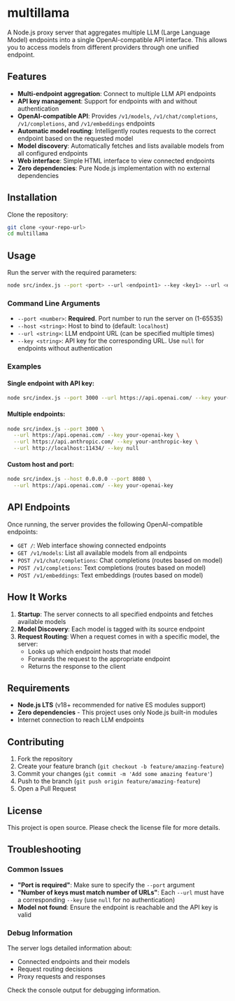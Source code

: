 # multillama

A Node.js proxy server that aggregates multiple LLM (Large Language Model) endpoints into a single OpenAI-compatible API interface. This allows you to access models from different providers through one unified endpoint.

## Features

- **Multi-endpoint aggregation**: Connect to multiple LLM API endpoints
- **API key management**: Support for endpoints with and without authentication
- **OpenAI-compatible API**: Provides `/v1/models`, `/v1/chat/completions`, `/v1/completions`, and `/v1/embeddings` endpoints
- **Automatic model routing**: Intelligently routes requests to the correct endpoint based on the requested model
- **Model discovery**: Automatically fetches and lists available models from all configured endpoints
- **Web interface**: Simple HTML interface to view connected endpoints
- **Zero dependencies**: Pure Node.js implementation with no external dependencies

## Installation

Clone the repository:

```bash
git clone <your-repo-url>
cd multillama
```

## Usage

Run the server with the required parameters:

```bash
node src/index.js --port <port> --url <endpoint1> --key <key1> --url <endpoint2> --key <key2>
```

### Command Line Arguments

- `--port <number>`: **Required**. Port number to run the server on (1-65535)
- `--host <string>`: Host to bind to (default: `localhost`)
- `--url <string>`: LLM endpoint URL (can be specified multiple times)
- `--key <string>`: API key for the corresponding URL. Use `null` for endpoints without authentication

### Examples

#### Single endpoint with API key:

```bash
node src/index.js --port 3000 --url https://api.openai.com/ --key your-openai-key
```

#### Multiple endpoints:

```bash
node src/index.js --port 3000 \
  --url https://api.openai.com/ --key your-openai-key \
  --url https://api.anthropic.com/ --key your-anthropic-key \
  --url http://localhost:11434/ --key null
```

#### Custom host and port:

```bash
node src/index.js --host 0.0.0.0 --port 8080 \
  --url https://api.openai.com/ --key your-openai-key
```

## API Endpoints

Once running, the server provides the following OpenAI-compatible endpoints:

- `GET /`: Web interface showing connected endpoints
- `GET /v1/models`: List all available models from all endpoints
- `POST /v1/chat/completions`: Chat completions (routes based on model)
- `POST /v1/completions`: Text completions (routes based on model)
- `POST /v1/embeddings`: Text embeddings (routes based on model)

## How It Works

1. **Startup**: The server connects to all specified endpoints and fetches available models
2. **Model Discovery**: Each model is tagged with its source endpoint
3. **Request Routing**: When a request comes in with a specific model, the server:
   - Looks up which endpoint hosts that model
   - Forwards the request to the appropriate endpoint
   - Returns the response to the client

## Requirements

- **Node.js LTS** (v18+ recommended for native ES modules support)
- **Zero dependencies** - This project uses only Node.js built-in modules
- Internet connection to reach LLM endpoints

## Contributing

1. Fork the repository
2. Create your feature branch (`git checkout -b feature/amazing-feature`)
3. Commit your changes (`git commit -m 'Add some amazing feature'`)
4. Push to the branch (`git push origin feature/amazing-feature`)
5. Open a Pull Request

## License

This project is open source. Please check the license file for more details.

## Troubleshooting

### Common Issues

- **"Port is required"**: Make sure to specify the `--port` argument
- **"Number of keys must match number of URLs"**: Each `--url` must have a corresponding `--key` (use `null` for no authentication)
- **Model not found**: Ensure the endpoint is reachable and the API key is valid

### Debug Information

The server logs detailed information about:

- Connected endpoints and their models
- Request routing decisions
- Proxy requests and responses

Check the console output for debugging information.
